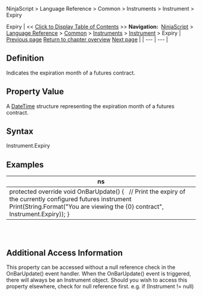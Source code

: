 ﻿
NinjaScript > Language Reference > Common > Instruments > Instrument > Expiry

Expiry
| << [Click to Display Table of Contents](expiry.md) >> **Navigation:**     [NinjaScript](ninjascript.md) > [Language Reference](language_reference_wip.md) > [Common](common.md) > [Instruments](instruments_ninjascript.md) > [Instrument](instrument.md) > Expiry | [Previous page](exchange.md) [Return to chapter overview](instrument.md) [Next page](instrument_fullname.md) |
| --- | --- |
## Definition
Indicates the expiration month of a futures contract.
 
## Property Value
A [DateTime](http://msdn2.microsoft.com/en-us/library/system.datetime.aspx) structure representing the expiration month of a futures contract.
 
## Syntax
Instrument.Expiry
 
## 
## Examples
| ns |
| --- |
| protected override void OnBarUpdate() {    // Print the expiry of the currently configured futures instrument    Print(String.Format("You are viewing the {0} contract", Instrument.Expiry)); } |

## 
 
## Additional Access Information
This property can be accessed without a null reference check in the OnBarUpdate() event handler. When the OnBarUpdate() event is triggered, there will always be an Instrument object. Should you wish to access this property elsewhere, check for null reference first. e.g. if (Instrument != null)
